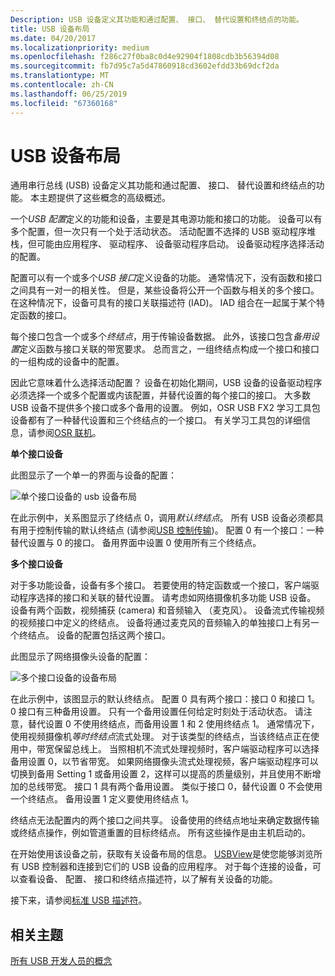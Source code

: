 ```yaml
---
Description: USB 设备定义其功能和通过配置、 接口、 替代设置和终结点的功能。
title: USB 设备布局
ms.date: 04/20/2017
ms.localizationpriority: medium
ms.openlocfilehash: f286c27f0ba8c0d4e92904f1808cdb3b56394d08
ms.sourcegitcommit: fb7d95c7a5d47860918cd3602efdd33b69dcf2da
ms.translationtype: MT
ms.contentlocale: zh-CN
ms.lasthandoff: 06/25/2019
ms.locfileid: "67360168"
---
```

# <a name="usb-device-layout"></a>USB 设备布局


通用串行总线 (USB) 设备定义其功能和通过配置、 接口、 替代设置和终结点的功能。 本主题提供了这些概念的高级概述。

一个*USB 配置*定义的功能和设备，主要是其电源功能和接口的功能。 设备可以有多个配置，但一次只有一个处于活动状态。 活动配置不选择的 USB 驱动程序堆栈，但可能由应用程序、 驱动程序、 设备驱动程序启动。 设备驱动程序选择活动的配置。

配置可以有一个或多个*USB 接口*定义设备的功能。 通常情况下，没有函数和接口之间具有一对一的相关性。 但是，某些设备将公开一个函数与相关的多个接口。 在这种情况下，设备可具有的接口关联描述符 (IAD)。 IAD 组合在一起属于某个特定函数的接口。

每个接口包含一个或多个*终结点*，用于传输设备数据。 此外，该接口包含*备用设置*定义函数与接口关联的带宽要求。 总而言之，一组终结点构成一个接口和接口的一组构成的设备中的配置。

因此它意味着什么选择活动配置？ 设备在初始化期间，USB 设备的设备驱动程序必须选择一个或多个配置或内该配置，并替代设置的每个接口的接口。 大多数 USB 设备不提供多个接口或多个备用的设置。 例如，OSR USB FX2 学习工具包设备都有了一种替代设置和三个终结点的一个接口。 有关学习工具包的详细信息，请参阅[OSR 联机](http://www.osronline.com/)。

**单个接口设备**

此图显示了一个单一的界面与设备的配置：

![单个接口设备的 usb 设备布局](images/device-layout-single.png)

在此示例中，关系图显示了终结点 0，调用*默认终结点*。 所有 USB 设备必须都具有用于控制传输的默认终结点 (请参阅[USB 控制传输](usb-control-transfer.md))。 配置 0 有一个接口：一种替代设置与 0 的接口。 备用界面中设置 0 使用所有三个终结点。

**多个接口设备**

对于多功能设备，设备有多个接口。 若要使用的特定函数或一个接口，客户端驱动程序选择的接口和关联的替代设置。 请考虑如网络摄像机多功能 USB 设备。 设备有两个函数，视频捕获 (camera) 和音频输入 （麦克风）。 设备流式传输视频的视频接口中定义的终结点。 设备将通过麦克风的音频输入的单独接口上有另一个终结点。 设备的配置包括这两个接口。

此图显示了网络摄像头设备的配置：

![多个接口设备的设备布局](images/device-descriptors-multi.png)

在此示例中，该图显示的默认终结点。 配置 0 具有两个接口：接口 0 和接口 1。 0 接口有三种备用设置。 只有一个备用设置任何给定时刻处于活动状态。 请注意，替代设置 0 不使用终结点，而备用设置 1 和 2 使用终结点 1。 通常情况下，使用视频摄像机*等时终结点*流式处理。 对于该类型的终结点，当该终结点正在使用中，带宽保留总线上。 当照相机不流式处理视频时，客户端驱动程序可以选择备用设置 0，以节省带宽。 如果网络摄像头流式处理视频，客户端驱动程序可以切换到备用 Setting 1 或备用设置 2，这样可以提高的质量级别，并且使用不断增加的总线带宽。 接口 1 具有两个备用设置。 类似于接口 0，替代设置 0 不会使用一个终结点。 备用设置 1 定义要使用终结点 1。

终结点无法配置内的两个接口之间共享。 设备使用的终结点地址来确定数据传输或终结点操作，例如管道重置的目标终结点。 所有这些操作是由主机启动的。

在开始使用该设备之前，获取有关设备布局的信息。 [USBView](https://docs.microsoft.com/windows-hardware/drivers/ddi/content/index)是使您能够浏览所有 USB 控制器和连接到它们的 USB 设备的应用程序。 对于每个连接的设备，可以查看设备、 配置、 接口和终结点描述符，以了解有关设备的功能。

接下来，请参阅[标准 USB 描述符](standard-usb-descriptors.md)。

## <a name="related-topics"></a>相关主题
[所有 USB 开发人员的概念](usb-concepts-for-all-developers.md)  



